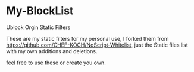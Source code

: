 # My-BlockList
Ublock Orgin Static Filters

These are my static filters for my personal use, I forked them from https://github.com/CHEF-KOCH/NoScript-Whitelist, just the Static files list with my own additions and deletions.

feel free to use these or create you own.
